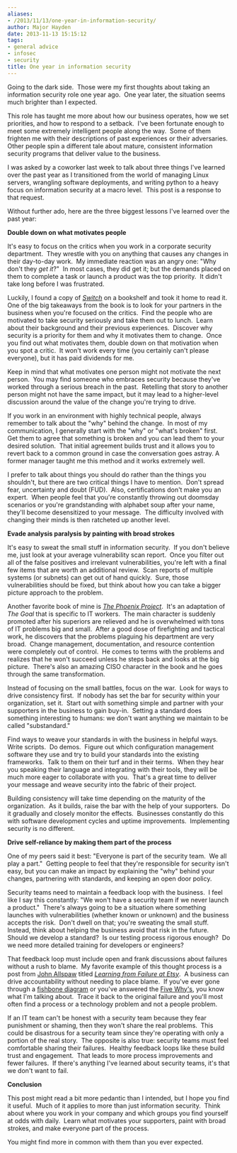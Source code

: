 ```yaml
---
aliases:
- /2013/11/13/one-year-in-information-security/
author: Major Hayden
date: 2013-11-13 15:15:12
tags:
- general advice
- infosec
- security
title: One year in information security
---
```


Going to the dark side.  Those were my first thoughts about taking an information security role one year ago.  One year later, the situation seems much brighter than I expected.

This role has taught me more about how our business operates, how we set priorities, and how to respond to a setback.  I've been fortunate enough to meet some extremely intelligent people along the way.  Some of them frighten me with their descriptions of past experiences or their adversaries.  Other people spin a different tale about mature, consistent information security programs that deliver value to the business.

I was asked by a coworker last week to talk about three things I've learned over the past year as I transitioned from the world of managing Linux servers, wrangling software deployments, and writing python to a heavy focus on information security at a macro level.  This post is a response to that request.

Without further ado, here are the three biggest lessons I've learned over the past year:

**Double down on what motivates people**

It's easy to focus on the critics when you work in a corporate security department.  They wrestle with you on anything that causes any changes in their day-to-day work.  My immediate reaction was an angry one: "Why don't they _get it_?"  In most cases, they did get it; but the demands placed on them to complete a task or launch a product was the top priority.  It didn't take long before I was frustrated.

Luckily, I found a copy of [_Switch_][1] on a bookshelf and took it home to read it.  One of the big takeaways from the book is to look for your partners in the business when you're focused on the critics.  Find the people who are motivated to take security seriously and take them out to lunch.  Learn about their background and their previous experiences.  Discover why security is a priority for them and why it motivates them to change.  Once you find out what motivates them, double down on that motivation when you spot a critic.  It won't work every time (you certainly can't please everyone), but it has paid dividends for me.

Keep in mind that what motivates one person might not motivate the next person.  You may find someone who embraces security because they've worked through a serious breach in the past.  Retelling that story to another person might not have the same impact, but it may lead to a higher-level discussion around the value of the change you're trying to drive.

If you work in an environment with highly technical people, always remember to talk about the "why" behind the change.  In most of my communication, I generally start with the "why" or "what's broken" first.  Get them to agree that something is broken and you can lead them to your desired solution.  That initial agreement builds trust and it allows you to revert back to a common ground in case the conversation goes astray. A former manager taught me this method and it works extremely well.

I prefer to talk about things you should do rather than the things you shouldn't, but there are two critical things I have to mention.  Don't spread fear, uncertainty and doubt (FUD).  Also, certifications don't make you an expert.  When people feel that you're constantly throwing out doomsday scenarios or you're grandstanding with alphabet soup after your name, they'll become desensitized to your message.  The difficulty involved with changing their minds is then ratcheted up another level.

**Evade analysis paralysis by painting with broad strokes**

It's easy to sweat the small stuff in information security.  If you don't believe me, just look at your average vulnerability scan report.  Once you filter out all of the false positives and irrelevant vulnerabilities, you're left with a final few items that are worth an additional review.  Scan reports of multiple systems (or subnets) can get out of hand quickly.  Sure, those vulnerabilities should be fixed, but think about how you can take a bigger picture approach to the problem.

Another favorite book of mine is [_The Phoenix Project_][2].  It's an adaptation of _The Goal_ that is specific to IT workers.  The main character is suddenly promoted after his superiors are relieved and he is overwhelmed with tons of IT problems big and small.  After a good dose of firefighting and tactical work, he discovers that the problems plaguing his department are very broad.  Change management, documentation, and resource contention were completely out of control.  He comes to terms with the problems and realizes that he won't succeed unless he steps back and looks at the big picture.  There's also an amazing CISO character in the book and he goes through the same transformation.

Instead of focusing on the small battles, focus on the war.  Look for ways to drive consistency first.  If nobody has set the bar for security within your organization, set it.  Start out with something simple and partner with your supporters in the business to gain buy-in.  Setting a standard does something interesting to humans: we don't want anything we maintain to be called "substandard."

Find ways to weave your standards in with the business in helpful ways.  Write scripts.  Do demos.  Figure out which configuration management software they use and try to build your standards into the existing frameworks.  Talk to them on their turf and in their terms.  When they hear you speaking their language and integrating with their tools, they will be much more eager to collaborate with you.  That's a great time to deliver your message and weave security into the fabric of their project.

Building consistency will take time depending on the maturity of the organization.  As it builds, raise the bar with the help of your supporters.  Do it gradually and closely monitor the effects.  Businesses constantly do this with software development cycles and uptime improvements.  Implementing security is no different.

**Drive self-reliance by making them part of the process**

One of my peers said it best: "Everyone is part of the security team.  We all play a part."  Getting people to feel that they're responsible for security isn't easy, but you can make an impact by explaining the "why" behind your changes, partnering with standards, and keeping an open door policy.

Security teams need to maintain a feedback loop with the business.  I feel like I say this constantly: "We won't have a security team if we never launch a product."  There's always going to be a situation where something launches with vulnerabilities (whether known or unknown) and the business accepts the risk.  Don't dwell on that; you're sweating the small stuff.  Instead, think about helping the business avoid that risk in the future.  Should we develop a standard?  Is our testing process rigorous enough?  Do we need more detailed training for developers or engineers?

That feedback loop must include open and frank discussions about failures without a rush to blame.  My favorite example of this thought process is a post from [John Allspaw][3] titled [_Learning from Failure at Etsy_][4].  A business can drive accountability without needing to place blame.  If you've ever gone through a [fishbone diagram][5] or you've answered the [Five Why's][6], you know what I'm talking about.  Trace it back to the original failure and you'll most often find a process or a technology problem and not a people problem.

If an IT team can't be honest with a security team because they fear punishment or shaming, then they won't share the real problems.  This could be disastrous for a security team since they're operating with only a portion of the real story.  The opposite is also true: security teams must feel comfortable sharing their failures.  Healthy feedback loops like these build trust and engagement.  That leads to more process improvements and fewer failures.  If there's anything I've learned about security teams, it's that we don't want to fail.

**Conclusion**

This post might read a bit more pedantic than I intended, but I hope you find it useful.  Much of it applies to more than just information security.  Think about where you work in your company and which groups you find yourself at odds with daily.  Learn what motivates your supporters, paint with broad strokes, and make everyone part of the process.

You might find more in common with them than you ever expected.

 [1]: http://heathbrothers.com/books/switch/
 [2]: http://itrevolution.com/books/phoenix-project-devops-book/
 [3]: https://twitter.com/allspaw
 [4]: http://www.kitchensoap.com/2013/09/30/learning-from-failure-at-etsy/
 [5]: http://en.wikipedia.org/wiki/Ishikawa_diagram
 [6]: http://en.wikipedia.org/wiki/5_Whys